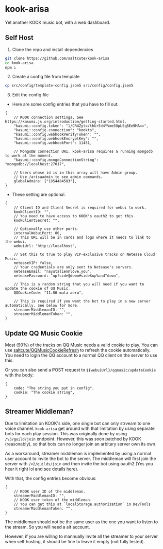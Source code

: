 # kook-arisa

Yet another KOOK music bot, with a web dashboard.

## Self Host

1. Clone the repo and install dependencies

```bash
git clone https://github.com/saltcute/kook-arisa
cd kook-arisa
npm i
```

2. Create a config file from template

```bash
cp src/config/template-config.json5 src/config/config.json5
```

3. Edit the config file

-   Here are some config entries that you have to fill out.

```json5
{
    // KOOK connection settings. See https://kasumi.js.org/introduction/getting-started.html.
    "kasumi::config.token": "1/CR4Zyt=/thUr5d4YVme50pLSq5Ee9MA==",
    "kasumi::config.connection": "kookts",
    "kasumi::config.webhookVerifyToken": "",
    "kasumi::config.webhookEncryptKey": "",
    "kasumi::config.webhookPort": 11451,

    // MongoDB connection URI. kook-arisa requires a running mongodb to work at the moment.
    "kasumi::config.mongoConnectionString": "mongodb://localhost:27017",

    // Users whose id is in this array will have Admin group.
    // Use /arisaadmin to see admin commands.
    globalAdmins: ["1854484583"],
}
```

-   These setting are optional.

```json5
{
    // Client ID and Client Secret is required for webui to work.
    kookClientID: "",
    // You need to have access to KOOK's oauth2 to get this.
    kookClientSecret: "",

    // Optionally use other ports.
    internalWebuiPort: 80,
    // This URL will be in cards and logs where it needs to link to the webui.
    webuiUrl: "http://localhost",

    // Set this to true to play VIP-exclusive tracks on Netease Cloud Music.
    neteaseVIP: false,
    // Your credentials are only sent to Netease's servers.
    neteaseEmail: "nayutalien@love.you",
    neteasePassword: "up!side@down#side$up%and^down",

    // This is a random string that you will need if you want to update the cookie of QQ Music.
    QQCookieCode: "11.86 mata aeru",

    // This is required if you want the bot to play in a new server automatically. See below for more.
    streamerMiddlemanID: "",
    streamerMiddlemanToken: "",
}
```

## Update QQ Music Cookie

Most (90%) of the tracks on QQ Music needs a valid cookie to play. You can use [saltcute/QQMusicCookieRefresh](https://github.com/saltcute/QQMusicCookieRefresh) to refresh the cookie automatically. You need to login the QQ account to a normal QQ client on the server to use this.

Or you can also send a POST request to `${webuiUrl}/qqmusic/updateCookie` with the body:

```json5
{
    code: "The string you put in config",
    cookie: "The cookie string",
}
```

## Streamer Middleman?

Due to limitation on KOOK's side, one single bot can only strveam to one voice channel. `kook-arisa` get around with that limitation by using separate bots for each play session. This was originally done by using `/v3/guild/join` endpoint. However, this was soon patched by KOOK (reasonably), so that bots can no longer join an arbitary server own its own.

As a workaround, streamer middleman is implemented by using a normal user account to invite the bot to the server. The middleman will first join the server with `/v2/guilds/join` and then invite the bot using oauth2 (Yes you hear it right lol and see details [here](./src/menu/arisa/playback/local/controller.ts#L128-L161)).

With that, the config entries become obvious:

```json5
{
    // KOOK user ID of the middleman.
    streamerMiddlemanID: "",
    // KOOK user token of the middleman.
    // You can get this at `localStorage.authorization` in DevTools
    streamerMiddlemanToken: "",
}
```

The middleman should not be the same user as the one you want to listen to the stream. So you will need a alt account.

However, if you are willing to mannually invite all the streamer to your server when self hosting, it should be fine to leave it empty (not fully tested).
